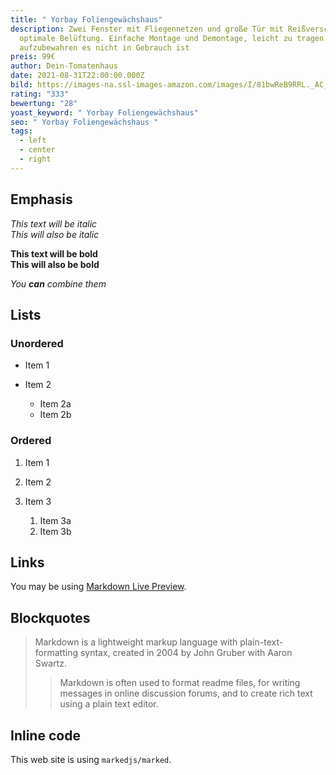 ```yaml
---
title: " Yorbay Foliengewächshaus"
description: Zwei Fenster mit Fliegennetzen und große Tür mit Reißverschluss für
  optimale Belüftung. Einfache Montage und Demontage, leicht zu tragen und
  aufzubewahren es nicht in Gebrauch ist
preis: 99€
author: Dein-Tomatenhaus
date: 2021-08-31T22:00:00.000Z
bild: https://images-na.ssl-images-amazon.com/images/I/81bwReB9RRL._AC_SL1500_.jpg
rating: "333"
bewertung: "28"
yoast_keyword: " Yorbay Foliengewächshaus"
seo: " Yorbay Foliengewächshaus "
tags:
  - left
  - center
  - right
---
```



## Emphasis

*This text will be italic*\
*This will also be italic*

**This text will be bold**\
**This will also be bold**

*You **can** combine them*

## Lists

### Unordered

* Item 1
* Item 2

  * Item 2a
  * Item 2b

### Ordered

1. Item 1
2. Item 2
3. Item 3

   1. Item 3a
   2. Item 3b

## Links

You may be using [Markdown Live Preview](https://markdownlivepreview.com/).

## Blockquotes

> Markdown is a lightweight markup language with plain-text-formatting syntax, created in 2004 by John Gruber with Aaron Swartz.
>
> > Markdown is often used to format readme files, for writing messages in online discussion forums, and to create rich text using a plain text editor.

## Inline code

This web site is using `markedjs/marked`.